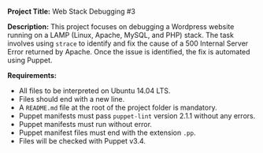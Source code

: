 **Project Title:** Web Stack Debugging #3

**Description:**
This project focuses on debugging a Wordpress website running on a LAMP (Linux, Apache, MySQL, and PHP) stack. The task involves using `strace` to identify and fix the cause of a 500 Internal Server Error returned by Apache. Once the issue is identified, the fix is automated using Puppet.

**Requirements:**
- All files to be interpreted on Ubuntu 14.04 LTS.
- Files should end with a new line.
- A `README.md` file at the root of the project folder is mandatory.
- Puppet manifests must pass `puppet-lint` version 2.1.1 without any errors.
- Puppet manifests must run without error.
- Puppet manifest files must end with the extension `.pp`.
- Files will be checked with Puppet v3.4.
